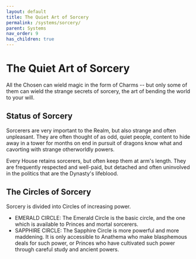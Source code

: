 ```yaml
---
layout: default
title: The Quiet Art of Sorcery
permalink: /systems/sorcery/
parent: Systems
nav_order: 9
has_children: true
---
```


# The Quiet Art of Sorcery

All the Chosen can wield magic in the form of Charms -- but only some of them
can wield the strange secrets of sorcery, the art of bending the world to your
will.

## Status of Sorcery

Sorcerers are very important to the Realm, but also strange and often
unpleasant. They are often thought of as odd, quiet people, content to hide away
in a tower for months on end in pursuit of dragons know what and cavorting with
strange otherworldly powers.

Every House retains sorcerers, but often keep them at arm's length. They are
frequently respected and well-paid, but detached and often uninvolved in the
politics that are the Dynasty's lifeblood.

## The Circles of Sorcery

Sorcery is divided into Circles of increasing power.

- EMERALD CIRCLE: The Emerald Circle is the basic circle, and the one which is
  available to Princes and mortal sorcerers.
- SAPPHIRE CIRCLE: The Sapphire Circle is more powerful and more maddening. It
  is only accessible to Anathema who make blasphemous deals for such power, or
  Princes who have cultivated such power through careful study and ancient
  powers.

